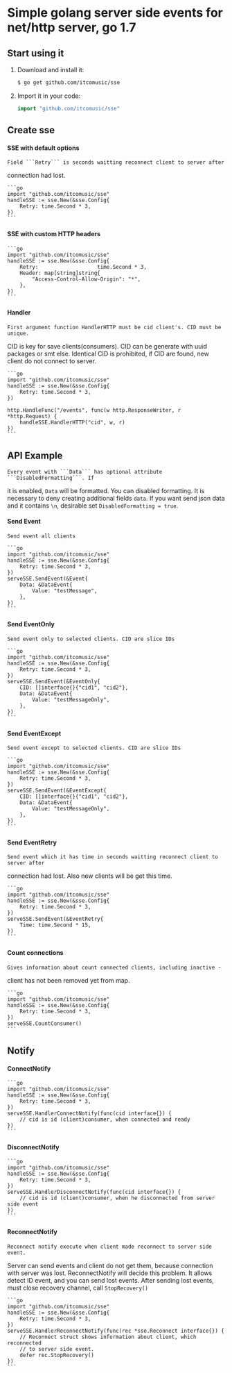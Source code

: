 Simple golang server side events for net/http server, go 1.7
==
## Start using it

1. Download and install it:

    ```sh
    $ go get github.com/itcomusic/sse
    ```

2. Import it in your code:

    ```go
    import "github.com/itcomusic/sse"
    ```

## Create sse

#### SSE with default options

    Field ```Retry``` is seconds waitting reconnect client to server after
connection had lost.

    ```go
    import "github.com/itcomusic/sse"
    handleSSE := sse.New(&sse.Config{
        Retry: time.Second * 3,
    })
    ```

#### SSE with custom HTTP headers

    ```go
    import "github.com/itcomusic/sse"
    handleSSE := sse.New(&sse.Config{
        Retry:                   time.Second * 3,
        Header: map[string]string{
            "Access-Control-Allow-Origin": "*",
        },
    })
    ```

#### Handler

    First argument function HandlerHTTP must be cid client's. CID must be unique.
CID is key for save clients(consumers). CID can be generate with uuid packages or
smt else. Identical CID is prohibited, if CID are found, new client do not
connect to server.

    ```go
    import "github.com/itcomusic/sse"
    handleSSE := sse.New(&sse.Config{
        Retry: time.Second * 3,
    })

    http.HandleFunc("/events", func(w http.ResponseWriter, r *http.Request) {
        handleSSE.HandlerHTTP("cid", w, r)
    })
    ```

## API Example

    Every event with ```Data``` has optional attribute ```DisabledFormatting```. If
it is enabled, ```Data``` will be formatted.
    You can disabled formatting. It is necessary to deny creating additional
fields ```data```. If you want send json data and it contains ```\n```, desirable
set ```DisabledFormatting = true```.


#### Send Event

    Send event all clients

    ```go
    import "github.com/itcomusic/sse"
    handleSSE := sse.New(&sse.Config{
        Retry: time.Second * 3,
    })
    serveSSE.SendEvent(&Event{
		Data: &DataEvent{
			Value: "testMessage",
		},
	})
    ```

#### Send EventOnly

    Send event only to selected clients. CID are slice IDs

    ```go
    import "github.com/itcomusic/sse"
    handleSSE := sse.New(&sse.Config{
        Retry: time.Second * 3,
    })
    serveSSE.SendEvent(&EventOnly{
        CID: []interface{}{"cid1", "cid2"},
        Data: &DataEvent{
            Value: "testMessageOnly",
        },
    })
    ```

#### Send EventExcept

    Send event except to selected clients. CID are slice IDs

    ```go
    import "github.com/itcomusic/sse"
    handleSSE := sse.New(&sse.Config{
        Retry: time.Second * 3,
    })
    serveSSE.SendEvent(&EventExcept{
        CID: []interface{}{"cid1", "cid2"},
        Data: &DataEvent{
            Value: "testMessageOnly",
        },
    })
    ```

#### Send EventRetry

    Send event which it has time in seconds waitting reconnect client to server after
connection had lost. Also new clients will be get this time.

    ```go
    import "github.com/itcomusic/sse"
    handleSSE := sse.New(&sse.Config{
        Retry: time.Second * 3,
    })
    serveSSE.SendEvent(&EventRetry{
    	Time: time.Second * 15,
    })
    ```

#### Count connections

    Gives information about count connected clients, including inactive -
client has not been removed yet from map.

    ```go
    import "github.com/itcomusic/sse"
    handleSSE := sse.New(&sse.Config{
        Retry: time.Second * 3,
    })
    serveSSE.CountConsumer()
    ```

## Notify

#### ConnectNotify

    ```go
    import "github.com/itcomusic/sse"
    handleSSE := sse.New(&sse.Config{
        Retry: time.Second * 3,
    })
    serveSSE.HandlerConnectNotify(func(cid interface{}) {
        // cid is id (client)consumer, when connected and ready
    })
    ```

#### DisconnectNotify

    ```go
    import "github.com/itcomusic/sse"
    handleSSE := sse.New(&sse.Config{
        Retry: time.Second * 3,
    })
    serveSSE.HandlerDisconnectNotify(func(cid interface{}) {
        // cid is id (client)consumer, when he disconnected from server side event
    })
    ```

#### ReconnectNotify

    Reconnect notify execute when client made reconnect to server side event.
Server can send events and client do not get them, because connection with server
was lost. ReconnectNotify will decide this problem. It allows
detect ID event, and you can send lost events. After sending lost events, must
close recovery channel, call ```StopRecovery()```

    ```go
    import "github.com/itcomusic/sse"
    handleSSE := sse.New(&sse.Config{
        Retry: time.Second * 3,
    })
    serveSSE.HandlerReconnectNotify(func(rec *sse.Reconnect interface{}) {
        // Reconnect struct shows information about client, which reconnected
        // to server side event.
        defer rec.StopRecovery()
    })
    ```
